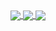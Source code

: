 <a href="https://github.com/DesertGamer">
  <img align="center" src="https://github-readme-stats.vercel.app/api?username=DesertGamer&show_icons=true&theme=tokyonight&locale=ru" />
</a>
<a href="https://github.com/DesertGamer">
  <img align="center" src="https://github-readme-stats.anuraghazra1.vercel.app/api/top-langs/?username=desertgamer&layout=compact&theme=tokyonight&locale=ru" />
</a>
<a href="https://wakatime.com/@DesertGamer">
  <img align="center" src="https://github-readme-stats.vercel.app/api/wakatime?username=DesertGamer&show_icons=true&theme=tokyonight" />
</a> 

<!--
**DesertGamer/DesertGamer** is a ✨ _special_ ✨ repository because its `README.md` (this file) appears on your GitHub profile.

Here are some ideas to get you started:

- 🔭 I’m currently working on ...
- 🌱 I’m currently learning ...
- 👯 I’m looking to collaborate on ...
- 🤔 I’m looking for help with ...
- 💬 Ask me about ...
- 📫 How to reach me: ...
- 😄 Pronouns: ...
- ⚡ Fun fact: ...
-->
